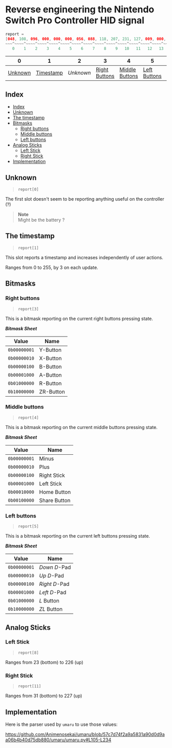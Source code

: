 # Reverse engineering the Nintendo Switch Pro Controller HID signal

```swift
report = 
[048, 108, 096, 000, 000, 000, 056, 088, 118, 207, 231, 127, 009, 000, 000, 000]
~~~^~~~~^~~~~^~~~~^~~~~^~~~~^~~~~^~~~~^~~~~^~~~~^~~~~^~~~~^~~~~^~~~~^~~~~^~~~~^~
   0    1    2    3    4    5    6    7    8    9   10   11   12   13   14   15
```

|  0  |  1  |  2  |  3  |  4  |  5  |  6  |  7  |  8  |  9 | 10 | 11 | 12 | 13 | 14 | 15 |
| --- | --- | --- | --- | --- | --- | --- | --- | --- | -- | -- | -- | -- | -- | -- | -- |
| [Unknown](#unknown) | [Timestamp](#the-timestamp) | *Unknown* | [Right Buttons](#right-buttons) | [Middle Buttons](#middle-buttons) | [Left Buttons](#left-buttons) | *Unknown* | *Unknown* | [Left Stick](#left-stick) | *Unknown* | *Unknown* | [Right Stick](#right-stick) | *Unknown* | *Unknown* | *Unknown* | *Unknown* |

## Index

- [Index](#index)
- [Unknown](#unknown)
- [The timestamp](#the-timestamp)
- [Bitmasks](#bitmasks)
  - [Right buttons](#right-buttons)
  - [Middle buttons](#middle-buttons)
  - [Left buttons](#left-buttons)
- [Analog Sticks](#analog-sticks)
  - [Left Stick](#left-stick)
  - [Right Stick](#right-stick)
- [Implementation](#implementation)

## Unknown

> `report[0]`

The first slot doesn't seem to be reporting anything useful on the controller (?)

> **Note**  
> Might be the battery ?

## The timestamp

> `report[1]`

This slot reports a timestamp and increases independently of user actions.

Ranges from 0 to 255, by 3 on each update.

## Bitmasks

### Right buttons

> `report[3]`

This is a bitmask reporting on the current right buttons pressing state.

***Bitmask Sheet***

| Value          | Name       |
| -------------- | ---------- |
| `0b00000001`   | Y-Button   |
| `0b00000010`   | X-Button   |
| `0b00000100`   | B-Button   |
| `0b00001000`   | A-Button   |
| `0b01000000`   | R-Button   |
| `0b10000000`   | ZR-Button  |

### Middle buttons

> `report[4]`

This is a bitmask reporting on the current middle buttons pressing state.

***Bitmask Sheet***

| Value          | Name          |
| -------------- | ------------- |
| `0b00000001`   | Minus         |
| `0b00000010`   | Plus          |
| `0b00000100`   | Right Stick   |
| `0b00001000`   | Left Stick    |
| `0b00010000`   | Home Button   |
| `0b00100000`   | Share Button  |

### Left buttons

> `report[5]`

This is a bitmask reporting on the current left buttons pressing state.

***Bitmask Sheet***

| Value          | Name         |
| -------------- | ------------ |
| `0b00000001`   | *Down D*-Pad   |
| `0b00000010`   | *Up D*-Pad     |
| `0b00000100`   | *Right D*-Pad  |
| `0b00001000`   | *Left D*-Pad   |
| `0b01000000`   | *L* Button     |
| `0b10000000`   | *ZL* Button    |

## Analog Sticks

### Left Stick

> `report[8]`

Ranges from 23 (bottom) to 226 (up)


### Right Stick

> `report[11]`

Ranges from 31 (bottom) to 227 (up)

## Implementation

Here is the parser used by `umaru` to use those values:

<https://github.com/Animenosekai/umaru/blob/57c7d74f2a9a5831a90d0d9aa06b4b40d75db880/umaru/umaru.py#L105-L234>